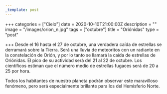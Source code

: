 ```yaml
---
_template: post
---
```


+++
categories = ["Cielo"]
date = 2020-10-10T21:00:00Z
description = ""
image = "/images/orion_n.jpg"
tags = ["octubre"]
title = "Oriónidas"
type = "post"

+++
Desde el 16 hasta el 27 de octubre, una verdadera caída de estrellas se derramará sobre la Tierra. Será una lluvia de meteoritos con un radiante en la constelación de Orión, y por lo tanto se llamará la caída de estrellas de Oriónidas. El pico de su actividad será del 21 al 22 de octubre. Los científicos estiman que el número medio de estrellas fugaces será de 20 a 25 por hora.  
  
Todos los habitantes de nuestro planeta podrán observar este maravilloso fenómeno, pero será especialmente brillante para los del Hemisferio Norte.
